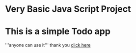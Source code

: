 
# Very Basic Java Script Project
# This is a simple Todo app 
'''anyone can use it'''
thank you
[click here](https://mangal81.github.io/todo_app_js/)